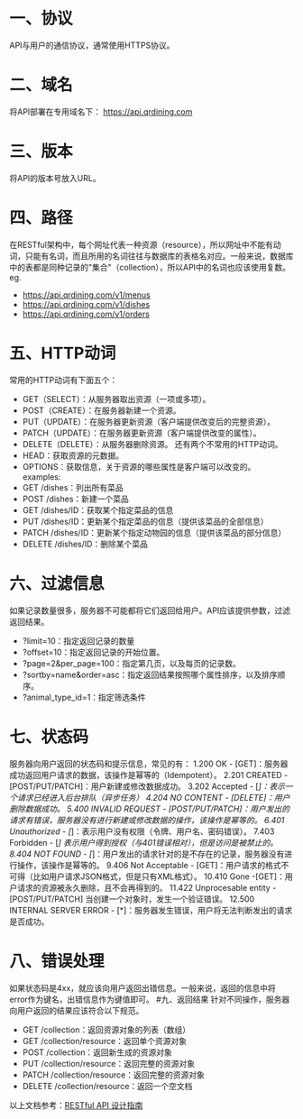 # 一、协议
API与用户的通信协议，通常使用HTTPS协议。
# 二、域名
将API部署在专用域名下：
https://api.qrdining.com
# 三、版本
将API的版本号放入URL。
# 四、路径
在RESTful架构中，每个网址代表一种资源（resource），所以网址中不能有动词，只能有名词，而且所用的名词往往与数据库的表格名对应。一般来说，数据库中的表都是同种记录的"集合"（collection），所以API中的名词也应该使用复数。
eg.
- https://api.qrdining.com/v1/menus
- https://api.qrdining.com/v1/dishes
- https://api.qrdining.com/v1/orders
# 五、HTTP动词
常用的HTTP动词有下面五个：
- GET（SELECT）：从服务器取出资源（一项或多项）。
- POST（CREATE）：在服务器新建一个资源。
- PUT（UPDATE）：在服务器更新资源（客户端提供改变后的完整资源）。
- PATCH（UPDATE）：在服务器更新资源（客户端提供改变的属性）。
- DELETE（DELETE）：从服务器删除资源。
还有两个不常用的HTTP动词。
- HEAD：获取资源的元数据。
- OPTIONS：获取信息，关于资源的哪些属性是客户端可以改变的。
examples:
- GET /dishes：列出所有菜品
- POST /dishes：新建一个菜品
- GET /dishes/ID：获取某个指定菜品的信息
- PUT /dishes/ID：更新某个指定菜品的信息（提供该菜品的全部信息）
- PATCH /dishes/ID：更新某个指定动物园的信息（提供该菜品的部分信息）
- DELETE /dishes/ID：删除某个菜品
# 六、过滤信息
如果记录数量很多，服务器不可能都将它们返回给用户。API应该提供参数，过滤返回结果。
- ?limit=10：指定返回记录的数量
- ?offset=10：指定返回记录的开始位置。
- ?page=2&per_page=100：指定第几页，以及每页的记录数。
- ?sortby=name&order=asc：指定返回结果按照哪个属性排序，以及排序顺序。
- ?animal_type_id=1：指定筛选条件
# 七、状态码
服务器向用户返回的状态码和提示信息，常见的有：
1.200 OK - [GET]：服务器成功返回用户请求的数据，该操作是幂等的（Idempotent）。
2.201 CREATED - [POST/PUT/PATCH]：用户新建或修改数据成功。
3.202 Accepted - [*]：表示一个请求已经进入后台排队（异步任务）
4.204 NO CONTENT - [DELETE]：用户删除数据成功。
5.400 INVALID REQUEST - [POST/PUT/PATCH]：用户发出的请求有错误，服务器没有进行新建或修改数据的操作，该操作是幂等的。
6.401 Unauthorized - [*]：表示用户没有权限（令牌、用户名、密码错误）。
7.403 Forbidden - [*] 表示用户得到授权（与401错误相对），但是访问是被禁止的。
8.404 NOT FOUND - [*]：用户发出的请求针对的是不存在的记录，服务器没有进行操作，该操作是幂等的。
9.406 Not Acceptable - [GET]：用户请求的格式不可得（比如用户请求JSON格式，但是只有XML格式）。
10.410 Gone -[GET]：用户请求的资源被永久删除，且不会再得到的。
11.422 Unprocesable entity - [POST/PUT/PATCH] 当创建一个对象时，发生一个验证错误。
12.500 INTERNAL SERVER ERROR - [*]：服务器发生错误，用户将无法判断发出的请求是否成功。
# 八、错误处理
如果状态码是4xx，就应该向用户返回出错信息。一般来说，返回的信息中将error作为键名，出错信息作为键值即可。
#九、返回结果
针对不同操作，服务器向用户返回的结果应该符合以下规范。
- GET /collection：返回资源对象的列表（数组）
- GET /collection/resource：返回单个资源对象
- POST /collection：返回新生成的资源对象
- PUT /collection/resource：返回完整的资源对象
- PATCH /collection/resource：返回完整的资源对象
- DELETE /collection/resource：返回一个空文档

以上文档参考：[RESTful API 设计指南](http://www.ruanyifeng.com/blog/2014/05/restful_api.html)